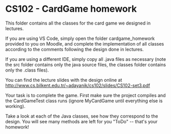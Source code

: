 CS102 - CardGame homework
=========================

This folder contains all the classes for the card game we designed in lectures.

If you are using VS Code, simply open the folder cardgame_homework
provided to you on Moodle, and complete the implementation of all
classes according to the comments following the design done in
lectures.

If you are using a different IDE, simply copy all .java files as necessary
(note the src folder contains only the java source files, 
 the classes folder contains only the .class files).

You can find the lecture slides with the design online at 
http://www.cs.bilkent.edu.tr/~adayanik/cs102/slides/CS102-set3.pdf

Your task is to complete the game. First make sure the project
compiles and the CardGameTest class runs (ignore MyCardGame until
everything else is working).

Take a look at each of the Java classes, see how they correspond to the design. 
You will see many methods are left for you "ToDo" -- that's your homework!
